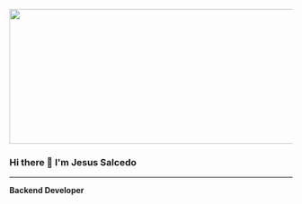 <a href="#" target="_blank"> <img src="https://github.com/JDsystems/JDsystems/assets/34328612/c5cbc4c2-8f48-4529-8601-45e40dbb9779" width="1280" height="240"/></a> 

### Hi there 👋 I'm Jesus Salcedo
___________________________________________________________________________________________________________________________

**Backend Developer**




